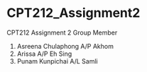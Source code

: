 # CPT212_Assignment2

CPT212 Assignment 2 Group Member
1. Asreena Chulaphong A/P Akhom
2. Arissa A/P Eh Sing
3. Punam Kunpichai A/L Samli

